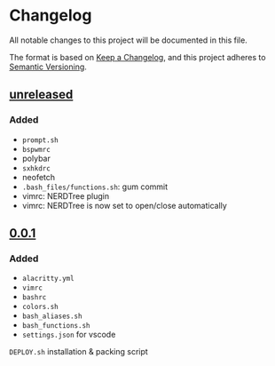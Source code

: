 # Changelog

All notable changes to this project will be documented in this file.

The format is based on [Keep a Changelog](https://keepachangelog.com/en/1.0.0/),
and this project adheres to [Semantic Versioning](https://semver.org/spec/v2.0.0.html).

## [unreleased]
### Added
- `prompt.sh`
- `bspwmrc`
- polybar
- `sxhkdrc`
- neofetch
- `.bash_files/functions.sh`: gum commit
- vimrc: NERDTree plugin
- vimrc: NERDTree is now set to open/close automatically

## [0.0.1]
### Added
- `alacritty.yml`
- `vimrc`
- `bashrc`
- `colors.sh`
- `bash_aliases.sh`
- `bash_functions.sh`
- `settings.json` for vscode

`DEPLOY.sh` installation & packing script


[unreleased]: https://github.com/mb6ockatf/dotfiles/compare/v0.0.1...HEAD
[0.0.1]: https://github.com/mb6ockatf/dotfiles/releases/tag/v0.0.1

